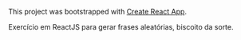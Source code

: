 This project was bootstrapped with [Create React App](https://github.com/facebook/create-react-app).

Exercício em ReactJS para gerar frases aleatórias, biscoito da sorte.
